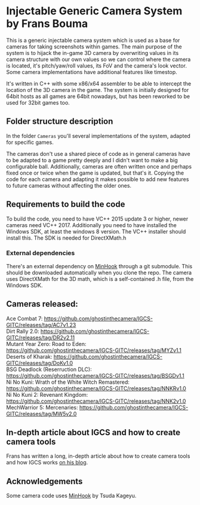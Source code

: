 Injectable Generic Camera System by Frans Bouma
===============================================

This is a generic injectable camera system which is used as a base for cameras for taking screenshots within games. 
The main purpose of the system is to hijack the in-game 3D camera by overwriting values in its camera structure
with our own values so we can control where the camera is located, it's pitch/yaw/roll values,
its FoV and the camera's look vector. Some camera implementations have additional features like timestop.

It's written in C++ with some x86/x64 assembler to be able to intercept the location of the 3D camera in the game. 
The system is initially designed for 64bit hosts as all games are 64bit nowadays, but has been reworked to be used for 32bit games too. 

## Folder structure description

In the folder `Cameras` you'll several implementations of the system, adapted for specific games. 

The cameras don't use a shared piece of code as in general cameras have to be adapted to a game pretty deeply and I didn't want to make a big
configurable ball. Additionally, cameras are often written once and perhaps fixed once or twice when the game is updated, but that's it. Copying
the code for each camera and adapting it makes possible to add new features to future cameras without affecting the older ones. 

## Requirements to build the code
To build the code, you need to have VC++ 2015 update 3 or higher, newer cameras need VC++ 2017. 
Additionally you need to have installed the Windows SDK, at least the windows 8 version. The VC++ installer should install this. 
The SDK is needed for DirectXMath.h

### External dependencies
There's an external dependency on [MinHook](https://github.com/TsudaKageyu/minhook) through a git submodule. This should be downloaded
automatically when you clone the repo. The camera uses DirectXMath for the 3D math, which is a self-contained .h file, from the Windows SDK. 

## Cameras released: 
Ace Combat 7: https://github.com/ghostinthecamera/IGCS-GITC/releases/tag/AC7v1.23  
Dirt Rally 2.0: https://github.com/ghostinthecamera/IGCS-GITC/releases/tag/DR2v2.11  
Mutant Year Zero: Road to Eden: https://github.com/ghostinthecamera/IGCS-GITC/releases/tag/MYZv1.1  
Deserts of Kharak: https://github.com/ghostinthecamera/IGCS-GITC/releases/tag/DoKv1.0  
BSG Deadlock (Reserruction DLC): https://github.com/ghostinthecamera/IGCS-GITC/releases/tag/BSGDv1.1  
Ni No Kuni: Wrath of the White Witch Remastered: https://github.com/ghostinthecamera/IGCS-GITC/releases/tag/NNKRv1.0  
Ni No Kuni 2: Revenant Kingdom: https://github.com/ghostinthecamera/IGCS-GITC/releases/tag/NNK2v1.0  
MechWarrior 5: Mercenaries: https://github.com/ghostinthecamera/IGCS-GITC/releases/tag/MW5v2.0  

## In-depth article about IGCS and how to create camera tools
Frans has written a long, in-depth article about how to create camera tools and how IGCS works [on his blog](https://weblogs.asp.net/fbouma/let-s-add-a-photo-mode-to-wolfenstein-ii-the-new-colossus-pc).

## Acknowledgements
Some camera code uses [MinHook](https://github.com/TsudaKageyu/minhook) by Tsuda Kageyu.


